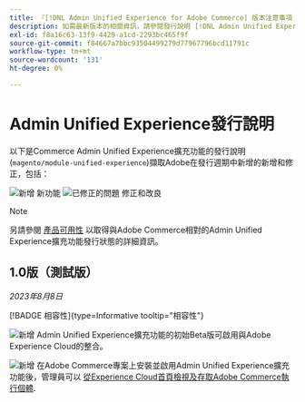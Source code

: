 ```yaml
---
title: 『[!DNL Admin Unified Experience for Adobe Commerce] 版本注意事項
description: 如需最新版本的相關資訊，請參閱發行說明 [!DNL Admin Unified Experience] Commerce的擴充功能。
exl-id: f8a16c63-13f9-4429-a1cd-2293bc465f9f
source-git-commit: f84667a7bbc93504499279d77967796bcd11791c
workflow-type: tm+mt
source-wordcount: '131'
ht-degree: 0%

---
```


# Admin Unified Experience發行說明

以下是Commerce Admin Unified Experience擴充功能的發行說明(`magento/module-unified-experience`)擷取Adobe在發行週期中新增的新增和修正，包括：

![新增](../assets/new.svg) 新功能
![已修正的問題](../assets/fix.svg) 修正和改良


>[!NOTE]
>
>另請參閱 [產品可用性](https://experienceleague.adobe.com/docs/commerce-operations/release/product-availability.html) 以取得與Adobe Commerce相對的Admin Unified Experience擴充功能發行狀態的詳細資訊。

## 1.0版（測試版）

*2023年8月8日*

[!BADGE 相容性]{type=Informative tooltip="相容性"}

![新增](../assets/new.svg) Admin Unified Experience擴充功能的初始Beta版可啟用與Adobe Experience Cloud的整合。

![新增](../assets/new.svg) 在Adobe Commerce專案上安裝並啟用Admin Unified Experience擴充功能後，管理員可以 [從Experience Cloud首頁檢視及存取Adobe Commerce執行個體](admin-unified-experience-integration-overview.md).
